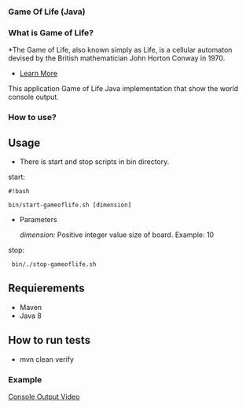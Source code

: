 ### Game Of Life (Java) ###

### What is Game of Life? ###

*The Game of Life, also known simply as Life, is a cellular automaton devised by the British mathematician John Horton Conway in 1970.
* [Learn More](https://en.wikipedia.org/wiki/Conway's_Game_of_Life)

This application Game of Life Java implementation that show the world console output.

### How to use? ###
## Usage ##

* There is start and stop scripts in bin directory.

start: 
     
```
#!bash

bin/start-gameoflife.sh [dimension]
```
* Parameters

     *dimension:* Positive integer value size of board. Example: 10

     

stop:
     
     bin/./stop-gameoflife.sh

## Requierements ##
* Maven
* Java 8
## How to run tests ##
* mvn clean verify

### Example ###
[Console Output Video](https://youtu.be/dBS99UWrTmQ)